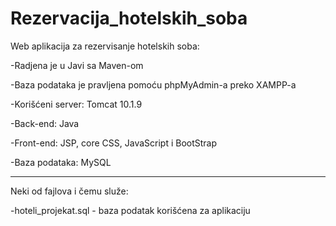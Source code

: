 # Rezervacija_hotelskih_soba

Web aplikacija za rezervisanje hotelskih soba:

-Radjena je u Javi sa Maven-om

-Baza podataka je pravljena pomoću phpMyAdmin-a preko XAMPP-a

-Korišćeni server: Tomcat 10.1.9

-Back-end: Java

-Front-end: JSP, core CSS, JavaScript i BootStrap

-Baza podataka: MySQL

---------------------------------------------------------------------------------------------

Neki od fajlova i čemu služe:

-hoteli_projekat.sql - baza podatak korišćena za aplikaciju
